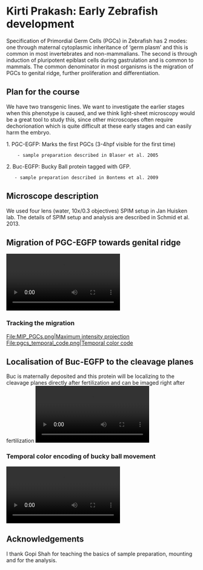# Kirti Prakash: Early Zebrafish development

Specification of Primordial Germ Cells (PGCs) in Zebrafish has 2 modes:
one through maternal cytoplasmic inheritance of ‘germ plasm’ and this is
common in most invertebrates and non-mammalians. The second is through
induction of pluripotent epiblast cells during gastrulation and is
common to mammals. The common denominator in most organisms is the
migration of PGCs to genital ridge, further proliferation and
differentiation.

## Plan for the course

We have two transgenic lines. We want to investigate the earlier stages
when this phenotype is caused, and we think light-sheet microscopy would
be a great tool to study this, since other microscopes often require
dechorionation which is quite difficult at these early stages and can
easily harm the embryo. 

1\. PGC-EGFP: Marks the first PGCs (3-4hpf visible for the first time)

`    - sample preparation described in Blaser et al. 2005`

2\. Buc-EGFP: Bucky Ball protein tagged with GFP.

`   - sample preparation described in Bontems et al. 2009`

## Microscope description

We used four lens (water, 10x/0.3 objectives) SPIM setup in Jan Huisken
lab. The details of SPIM setup and analysis are described in Schmid et
al. 2013.

## Migration of PGC-EGFP towards genital ridge

![PGCs\_final.ogv](PGCs_final.ogv "PGCs_final.ogv")

### Tracking the migration

<File:MIP_PGCs.png>|[Maximum intensity
projection](User:Kirti "wikilink")
<File:pgcs_temporal_code.png>|[Temporal color
code](User:Kirti "wikilink")

## Localisation of Buc-EGFP to the cleavage planes

Buc is maternally deposited and this protein will be localizing to the
cleavage planes directly after fertilization and can be imaged right
after fertilization
![balbiani\_final\_movie.ogv](balbiani_final_movie.ogv
"balbiani_final_movie.ogv")

### Temporal color encoding of bucky ball movement

![balbiani\_temporal\_color.ogv](balbiani_temporal_color.ogv
"balbiani_temporal_color.ogv")

## Acknowledgements

I thank Gopi Shah for teaching the basics of sample preparation,
mounting and for the analysis.
